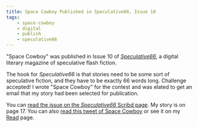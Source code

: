 ```yaml
---
title: Space Cowboy Published in Speculative66, Issue 10
tags:
    - space-cowboy
    - digital
    - publish
    - speculative66
---
```

"Space Cowboy" was published in Issue 10 of <a href="http://speculative66.weebly.com/"><i>Speculative66</i></a>, a digital literary magazine of speculative flash fiction.

<!--more-->

The hook for <i>Speculative66</i> is that stories need to be some sort of speculative fiction, and they have to be exactly 66 words long. Challenge accepted! I wrote "Space Cowboy" for the contest and was elated to get an email that my story had been selected for publication.

You can <a href="https://www.scribd.com/document/353084811/speculative-66-issue-10">read the issue on the <i>Speculative66</i> Scribd page</a>. My story is on page 17. You can also <a href="https://twitter.com/Speculative_66/status/883018397495173120">read this tweet of Space Cowboy</a> or see it on my <a href="/read/">Read</a> page.
